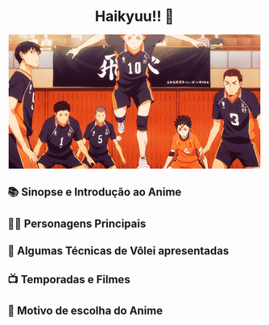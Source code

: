 <center>
    <h1>Haikyuu!! 🏐</h1>
</center>

<center>
<img src="./gifs/haikyuu.gif" alt="Imagem 1">
</center>

## 📚 Sinopse e Introdução ao Anime

## 🐱‍👤 Personagens Principais

## 🏐 Algumas Técnicas de Vôlei apresentadas

## 📺 Temporadas e Filmes

## 🤩 Motivo de escolha do Anime